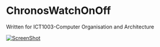 # ChronosWatchOnOff

Written for ICT1003-Computer Organisation and Architecture

[![ScreenShot](https://img.youtube.com/vi/q1RzgweS0IM/0.jpg)](http://youtu.be/q1RzgweS0IM)

